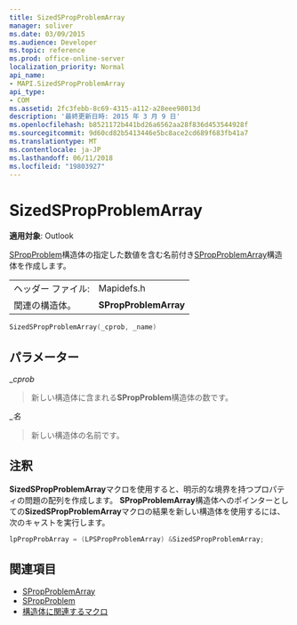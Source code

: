 ```yaml
---
title: SizedSPropProblemArray
manager: soliver
ms.date: 03/09/2015
ms.audience: Developer
ms.topic: reference
ms.prod: office-online-server
localization_priority: Normal
api_name:
- MAPI.SizedSPropProblemArray
api_type:
- COM
ms.assetid: 2fc3febb-8c69-4315-a112-a28eee98013d
description: '最終更新日時: 2015 年 3 月 9 日'
ms.openlocfilehash: b8521172b441bd26a6562aa28f836d453544928f
ms.sourcegitcommit: 9d60cd82b5413446e5bc8ace2cd689f683fb41a7
ms.translationtype: MT
ms.contentlocale: ja-JP
ms.lasthandoff: 06/11/2018
ms.locfileid: "19803927"
---
```

# <a name="sizedspropproblemarray"></a>SizedSPropProblemArray

**適用対象**: Outlook 
  
[SPropProblem](spropproblem.md)構造体の指定した数値を含む名前付き[SPropProblemArray](spropproblemarray.md)構造体を作成します。 
  
|||
|:-----|:-----|
|ヘッダー ファイル:  <br/> |Mapidefs.h  <br/> |
|関連の構造体。  <br/> |**SPropProblemArray** <br/> |
   
```cpp
SizedSPropProblemArray(_cprob, _name)
```

## <a name="parameters"></a>パラメーター

__cprob_
  
> 新しい構造体に含まれる**SPropProblem**構造体の数です。 
    
__名_
  
> 新しい構造体の名前です。
    
## <a name="remarks"></a>注釈

**SizedSPropProblemArray**マクロを使用すると、明示的な境界を持つプロパティの問題の配列を作成します。 **SPropProblemArray**構造体へのポインターとしての**SizedSPropProblemArray**マクロの結果を新しい構造体を使用するには、次のキャストを実行します。 
  
```cpp
lpPropProbArray = (LPSPropProblemArray) &SizedSPropProblemArray;
```

## <a name="see-also"></a>関連項目

- [SPropProblemArray](spropproblemarray.md)
- [SPropProblem](spropproblem.md)
- [構造体に関連するマクロ](macros-related-to-structures.md)


